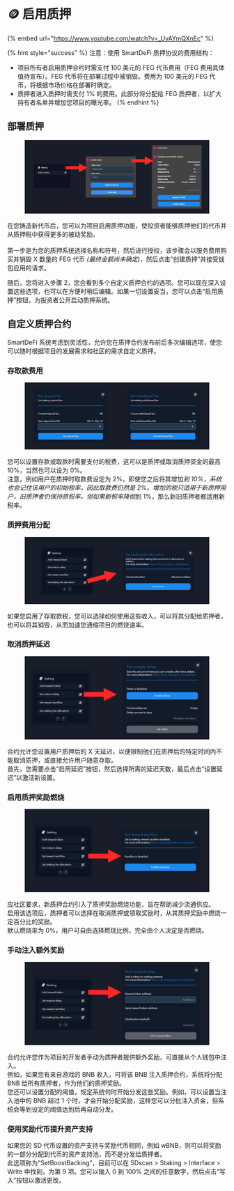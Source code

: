 # 🪙 启用质押

{% embed url="https://www.youtube.com/watch?v=_UvAYmQXnEc" %}

{% hint style="success" %}
注意：使用 SmartDeFi 质押协议的费用结构：

* 项目所有者启用质押合约时需支付 100 美元的 FEG 代币费用（FEG 费用具体值待宣布）。FEG 代币将在部署过程中被销毁。费用为 100 美元的 FEG 代币，将根据市场价格在部署时确定。
* 质押者进入质押时需支付 1% 的费用。此部分将分配给 FEG 质押者，以扩大持有者名单并增加您项目的曝光率。
{% endhint %}

## **部署质押**

<figure><img src="../../.gitbook/assets/deploy staking UI.jpg" alt=""><figcaption></figcaption></figure>

在您铸造新代币后，您可以为项目启用质押功能，使投资者能够质押他们的代币并从质押税中获得更多的被动奖励。\
\
第一步是为您的质押系统选择名称和符号，然后进行授权，该步骤会以服务费用购买并销毁 X 数量的 FEG 代币 _(最终金额尚未确定)_，然后点击“创建质押”并接受钱包应用的请求。&#x20;

随后，您将进入步骤 2，您会看到多个自定义质押合约的选项。您可以现在深入设置这些选项，也可以在方便时稍后编辑。如果一切设置妥当，您可以点击“启用质押”按钮，为投资者公开启动质押系统。

## 自定义质押合约

SmartDeFi 系统考虑到灵活性，允许您在质押合约发布前后多次编辑选项，使您可以随时根据项目的发展需求和社区的需求自定义质押。

### 存取款费用

<figure><img src="../../.gitbook/assets/deposit and withdrawal fees.jpg" alt=""><figcaption></figcaption></figure>

您可以设置存款或取款时需要支付的税费，这可以是质押或取消质押资金的最高 10%，当然也可以设为 0%。\
注意，例如用户在质押时取款费设定为 2%，即使您之后将其增加*到 10%，系统也会记住该用户的初始税率，因此取款费仍然是 2%。增加的税只适用于新质押用户，旧质押者仍保持原税率。但如果新税率降低*到 1%，那么新旧质押者都适用新税率。&#x20;

### 质押费用分配

<figure><img src="../../.gitbook/assets/set staking fee allocation.jpg" alt=""><figcaption></figcaption></figure>

如果您启用了存取款税，您可以选择如何使用这些收入，可以将其分配给质押者，也可以将其销毁，从而加速您通缩项目的燃烧速率。

### 取消质押延迟

<figure><img src="../../.gitbook/assets/mature unstake delay.jpg" alt=""><figcaption></figcaption></figure>

合约允许您设置用户质押后的 X 天延迟，以便限制他们在质押后的特定时间内不能取消质押，或直接允许用户随意存取。\
首先，您需要点击“启用延迟”按钮，然后选择所需的延迟天数，最后点击“设置延迟”以激活新设置。

### 启用质押奖励燃烧

<figure><img src="../../.gitbook/assets/set reward sacrifice.jpg" alt=""><figcaption></figcaption></figure>

应社区要求，新质押合约引入了质押奖励燃烧功能，旨在帮助减少流通供应。\
启用该选项后，质押者可以选择在取消质押或领取奖励时，从其质押奖励中燃烧一定百分比的奖励。\
默认燃烧率为 0%，用户可自由选择燃烧比例，完全由个人决定是否燃烧。

### 手动注入额外奖励

<figure><img src="../../.gitbook/assets/add reward token staking.jpg" alt=""><figcaption></figcaption></figure>

合约允许您作为项目的开发者手动为质押者提供额外奖励，可直接从个人钱包中注入。\
例如，如果您有来自游戏的 BNB 收入，可将该 BNB 注入质押合约，系统将分配 BNB 给所有质押者，作为他们的质押奖励。\
您还可以设置分配的阈值，规定系统何时开始分发这些奖励。例如，可以设置当注入池中的 BNB 超过 1 个时，才会开始分配奖励，这样您可以分批注入资金，但系统会等到设定的阈值达到后再自动分发。

### 使用奖励代币提升资产支持

如果您的 SD 代币设置的资产支持与奖励代币相同，例如 wBNB，则可以将奖励的一部分分配到代币的资产支持池，而不是分发给质押者。\
此选项称为“SetBoostBacking”，目前可以在 SDscan > Staking > Interface > Write 中找到，为第 9 项。您可以输入 0 到 100% 之间的任意数字，然后点击“写入”按钮以激活更改。
